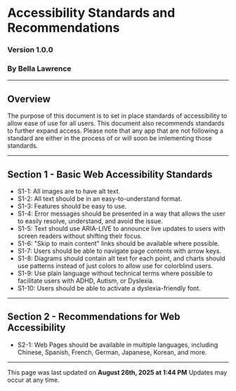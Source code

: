 # Accessibility Standards and Recommendations
### Version 1.0.0
### By Bella Lawrence

---

## Overview
The purpose of this document is to set in place standards of accessibility to allow ease of use for all users. This document also recommends standards to further expand access.
Please note that any app that are not following a standard are either in the process of or will soon be imlementing those standards. 

---

## Section 1 - Basic Web Accessibility Standards
- S1-1: All images are to have alt text.
- S1-2: All text should be in an easy-to-understand format.
- S1-3: Features should be easy to use.
- S1-4: Error messages should be presented in a way that allows the user to easily resolve, understand, and avoid the issue.
- S1-5: Text should use ARIA-LIVE to announce live updates to users with screen readers without shifting their focus.
- S1-6: "Skip to main content" links should be available where possible.
- S1-7: Users should be able to navigate page contents with arrow keys.
- S1-8: Diagrams should contain alt text for each point, and charts should use patterns instead of just colors to allow use for colorblind users.
- S1-9: Use plain language without technical terms where possible to facilitate users with ADHD, Autism, or Dyslexia.
- S1-10: Users should be able to activate a dyslexia-friendly font.

---

## Section 2 - Recommendations for Web Accessibility

- S2-1: Web Pages should be available in multiple languages, including Chinese, Spanish, French, German, Japanese, Korean, and more.


---

This page was last updated on **August 26th, 2025 at 1:44 PM**
Updates may occur at any time.
<!--https://www.w3.org/TR/2006/WD-WCAG20-20060427/appendixB.html-->
